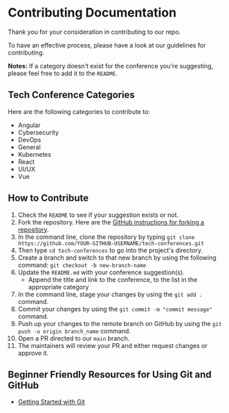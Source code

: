 # Contributing Documentation

Thank you for your consideration in contributing to our repo.

To have an effective process, please have a look at our guidelines for contributing.

**Notes:**
If a category doesn't exist for the conference you're suggesting, please feel free to add it to the `README`.

## Tech Conference Categories

Here are the following categories to contribute to:

- Angular
- Cybersecurity
- DevOps
- General
- Kubernetes
- React
- UI/UX
- Vue

## How to Contribute

1. Check the `README` to see if your suggestion exists or not.
2. Fork the repository. Here are the [GitHub instructions for forking a repository](https://docs.github.com/en/get-started/quickstart/fork-a-repo).
3. In the command line, clone the repository by typing `git clone https://github.com/YOUR-GITHUB-USERNAME/tech-conferences.git`
4. Then type `cd tech-conferences` to go into the project's directory.
5. Create a branch and switch to that new branch by using the following command: `git checkout -b new-branch-name`
6. Update the `README.md` with your conference suggestion(s).
   - Append the title and link to the conference, to the list in the appropriate category
7. In the command line, stage your changes by using the `git add .` command.
8. Commit your changes by using the `git commit -m "commit message"` command.
9. Push up your changes to the remote branch on GitHub by using the `git push -u origin branch_name` command.
10. Open a PR directed to our `main` branch.
11. The maintainers will review your PR and either request changes or approve it.

## Beginner Friendly Resources for Using Git and GitHub

- [Getting Started with Git](https://www.thisdot.co/blog/getting-started-with-git)
